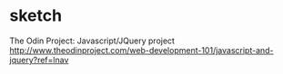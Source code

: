# sketch
The Odin Project: Javascript/JQuery project
http://www.theodinproject.com/web-development-101/javascript-and-jquery?ref=lnav

